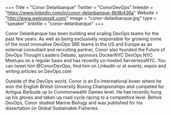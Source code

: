 +++
Title = "Conor Delanbanque"
Twitter = "ConorDevOps"
linkedin = "https://www.linkedin.com/in/conor-delanbanque-8b9b436a"
Website = "http://www.welovesalt.com/"
image = "conor-delanbanque.jpg"
type = "speaker"
linktitle = "conor-delanbanque"
+++

Conor Delanbanque has been building and scaling DevOps teams for the past 
few years. As well as being exclusively responsible for growing some of 
the most innovative DevOps SRE teams in the US and Europe as an external 
consultant and recruiting partner, Conor also founded the Future of DevOps 
Thought Leaders Debate, sponsors DockerNYC DevOps NYC Meetups on a 
regular basis and has recently co-hosted ServerlessNYC. You can tweet him 
@ConorDevOps, find him on LinkedIn or at events, expos and writing articles 
on DevOps.com

Outside of the DevOps world, Conor is an Ex-International boxer where he 
won the English British University Boxing Championships and 
competed for Antigua Barbuda up to Commonwealth Games level. He has 
recently hung up his gloves and taken up road cycle racing to a competitive 
level. Before DevOps, Conor studied Marine Biology and was published for 
his dissertation on Global Sustainable Fisheries.

